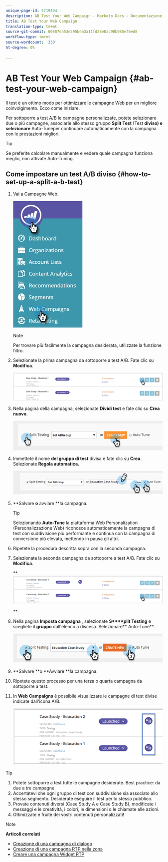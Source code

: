 ```yaml
---
unique-page-id: 4719404
description: AB Test Your Web Campaign - Marketo Docs - Documentazione prodotto
title: AB Test Your Web Campaign
translation-type: tm+mt
source-git-commit: 00887ea53e395bea3a11fd28e0ac98b085ef6ed8
workflow-type: tm+mt
source-wordcount: '330'
ht-degree: 0%

---
```



# AB Test Your Web Campaign {#ab-test-your-web-campaign}

Il test è un ottimo modo per ottimizzare le campagne Web per un migliore coinvolgimento. Ecco come iniziare.

Per sottoporre a test A/B le campagne personalizzate, potete selezionare due o più campagne, associarle allo stesso gruppo **Split Test** (Test **diviso) e selezionare** Auto-Tuneper continuare automaticamente con la campagna con le prestazioni migliori.

>[!TIP]
>
>Se preferite calcolare manualmente e vedere quale campagna funziona meglio, non attivate Auto-Tuning.

## Come impostare un test A/B diviso {#how-to-set-up-a-split-a-b-test}

1. Vai a Campagne Web.

   ![](assets/web-campaigns-hand-2.jpg)

   >[!NOTE]
   >
   >Per trovare più facilmente la campagna desiderata, utilizzate la funzione [](filter-web-campaigns.md)filtro.

1. Selezionate la prima campagna da sottoporre a test A/B. Fate clic su **Modifica**.

   ![](assets/image2016-11-4-13-3a46-3a37.png)

1. Nella pagina della campagna, selezionate **Dividi test** e fate clic su **Crea nuovo**.

   ![](assets/image2014-11-26-16-3a47-3a18.png)

1. Immettete il nome **del gruppo di test** divisa e fate clic su **Crea.** Selezionate **Regola automatica.**

   ![](assets/image2014-11-26-16-3a52-3a24.png)

1. **Salvare **o** avviare **la campagna.

   >[!TIP]
   >
   >Selezionando **Auto-Tune** la piattaforma Web Personalization (Personalizzazione Web) riconosce automaticamente la campagna di test con suddivisione più performante e continua con la campagna di conversione più elevata, mettendo in pausa gli altri.

1. Ripetete la procedura descritta sopra con la seconda campagna.
1. Selezionate la seconda campagna da sottoporre a test A/B. Fate clic su **Modifica**.

   ** ![](assets/image2016-11-4-13-3a51-3a39.png)

   **

1. Nella pagina **Imposta campagna** , selezionate **S****plit Testing** e scegliete il **gruppo** dall&#39;elenco a discesa. Selezionare** Auto-Tune**.

   ![](assets/image2014-11-26-17-3a2-3a17.png)

1. **Salvare **o **Avviare **la campagna.
1. Ripetete questo processo per una terza o quarta campagna da sottoporre a test.
1. In **Web** **Campaigns** è possibile visualizzare le campagne di test divise indicate dall&#39;icona A/B.

   ![](assets/image2016-11-4-13-3a55-3a5.png)

>[!TIP]
>
>1. Potete sottoporre a test tutte le campagne desiderate. Best practice: da due a tre campagne
>1. Accertatevi che ogni gruppo di test con suddivisione sia associato allo stesso segmento. Desiderate eseguire il test per lo stesso pubblico.
>1. Provate contenuti diversi (Case Study A e Case Study B), modificate i messaggi e le creatività, i colori, le dimensioni o le chiamate alle azioni.
>1. Ottimizzate e fruite dei vostri contenuti personalizzati!

>



>[!NOTE]
>
>**Articoli correlati**
>
>* [Creazione di una campagna di dialogo](create-a-new-dialog-web-campaign.md)
>* [Creazione di una campagna RTP nella zona](create-a-new-in-zone-web-campaign.md)
>* [Creare una campagna Widget RTP](create-a-new-widget-web-campaign.md)

>




